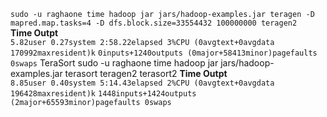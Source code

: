 `sudo -u raghaone time hadoop jar jars/hadoop-examples.jar teragen -D mapred.map.tasks=4 -D dfs.block.size=33554432 100000000 teragen2` <br>
<B>Time Outpt</B><br>
`5.82user 0.27system 2:58.22elapsed 3%CPU (0avgtext+0avgdata 170992maxresident)k`
`0inputs+1240outputs (0major+58413minor)pagefaults 0swaps`
<B2>TeraSort</B2>
sudo -u raghaone time hadoop jar jars/hadoop-examples.jar terasort teragen2 terasort2
<B>Time Outpt</B><br>
`8.85user 0.40system 5:14.43elapsed 2%CPU (0avgtext+0avgdata 196428maxresident)k`
`1448inputs+1424outputs (2major+65593minor)pagefaults 0swaps`